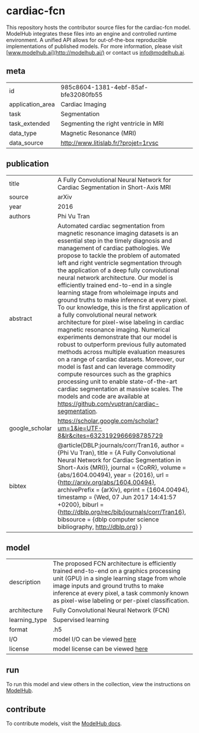 # cardiac-fcn

This repository hosts the contributor source files for the cardiac-fcn model. ModelHub integrates these files into an engine and controlled runtime environment. A unified API allows for out-of-the-box reproducible implementations of published models. For more information, please visit [www.modelhub.ai](http://modelhub.ai/) or contact us [info@modelhub.ai](mailto:info@modelhub.ai).

## meta

|                  |                                       |
| ---------------- | ------------------------------------- |
| id               | 985c8604-1381-4ebf-85af-bfe32080fb55  |
| application_area | Cardiac Imaging                       |
| task             | Segmentation                          |
| task_extended    | Segmenting the right ventricle in MRI |
| data_type        | Magnetic Resonance (MRI)              |
| data_source      | http://www.litislab.fr/?projet=1rvsc  |

## publication

|                |                                                                                                                                                                                                                                                                                                                                                                                                                                                                                                                                                                                                                                                                                                                                                                                                                                                                                                                                                                                                                                                                                                               |
| -------------- | ------------------------------------------------------------------------------------------------------------------------------------------------------------------------------------------------------------------------------------------------------------------------------------------------------------------------------------------------------------------------------------------------------------------------------------------------------------------------------------------------------------------------------------------------------------------------------------------------------------------------------------------------------------------------------------------------------------------------------------------------------------------------------------------------------------------------------------------------------------------------------------------------------------------------------------------------------------------------------------------------------------------------------------------------------------------------------------------------------------- |
| title          | A Fully Convolutional Neural Network for Cardiac Segmentation in Short-Axis MRI                                                                                                                                                                                                                                                                                                                                                                                                                                                                                                                                                                                                                                                                                                                                                                                                                                                                                                                                                                                                                               |
| source         | arXiv                                                                                                                                                                                                                                                                                                                                                                                                                                                                                                                                                                                                                                                                                                                                                                                                                                                                                                                                                                                                                                                                                                         |
| year           | 2016                                                                                                                                                                                                                                                                                                                                                                                                                                                                                                                                                                                                                                                                                                                                                                                                                                                                                                                                                                                                                                                                                                          |
| authors        | Phi Vu Tran                                                                                                                                                                                                                                                                                                                                                                                                                                                                                                                                                                                                                                                                                                                                                                                                                                                                                                                                                                                                                                                                                                   |
| abstract       | Automated cardiac segmentation from magnetic resonance imaging datasets is an essential step in the timely diagnosis and management of cardiac pathologies. We propose to tackle the problem of automated left and right ventricle segmentation through the application of a deep fully convolutional neural network architecture. Our model is efficiently trained end-to-end in a single learning stage from wholeimage inputs and ground truths to make inference at every pixel. To our knowledge, this is the first application of a fully convolutional neural network architecture for pixel-wise labeling in cardiac magnetic resonance imaging. Numerical experiments demonstrate that our model is robust to outperform previous fully automated methods across multiple evaluation measures on a range of cardiac datasets. Moreover, our model is fast and can leverage commodity compute resources such as the graphics processing unit to enable state-of-the-art cardiac segmentation at massive scales. The models and code are available at https://github.com/vuptran/cardiac-segmentation. |
| google_scholar | https://scholar.google.com/scholar?um=1&ie=UTF-8&lr&cites=6323192966698785729                                                                                                                                                                                                                                                                                                                                                                                                                                                                                                                                                                                                                                                                                                                                                                                                                                                                                                                                                                                                                                 |
| bibtex         | @article{DBLP:journals/corr/Tran16, author = {Phi Vu Tran}, title = {A Fully Convolutional Neural Network for Cardiac Segmentation in Short-Axis {MRI}}, journal = {CoRR}, volume = {abs/1604.00494}, year = {2016}, url = {http://arxiv.org/abs/1604.00494}, archivePrefix = {arXiv}, eprint = {1604.00494}, timestamp = {Wed, 07 Jun 2017 14:41:57 +0200}, biburl = {http://dblp.org/rec/bib/journals/corr/Tran16}, bibsource = {dblp computer science bibliography, http://dblp.org} }                                                                                                                                                                                                                                                                                                                                                                                                                                                                                                                                                                                                                     |

## model

|               |                                                                                                                                                                                                                                                                                      |
| ------------- | ------------------------------------------------------------------------------------------------------------------------------------------------------------------------------------------------------------------------------------------------------------------------------------ |
| description   | The proposed FCN architecture is efficiently trained end-to-end on a graphics processing unit (GPU) in a single learning stage from whole image inputs and ground truths to make inference at every pixel, a task commonly known as pixel-wise labeling or per-pixel classification. |
| architecture  | Fully Convolutional Neural Network (FCN)                                                                                                                                                                                                                                             |
| learning_type | Supervised learning                                                                                                                                                                                                                                                                  |
| format        | .h5                                                                                                                                                                                                                                                                                  |
| I/O           | model I/O can be viewed [here](contrib_src/model/config.json)                                                                                                                                                                                                                        |
| license       | model license can be viewed [here](contrib_src/license/model)                                                                                                                                                                                                                        |

## run

To run this model and view others in the collection, view the instructions on [ModelHub](http://app.modelhub.ai/).

## contribute

To contribute models, visit the [ModelHub docs](https://modelhub.readthedocs.io/en/latest/).
